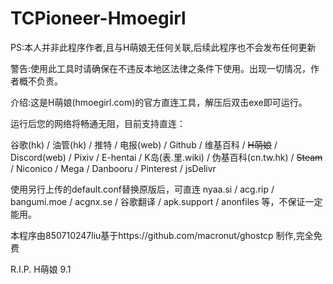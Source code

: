 # TCPioneer-Hmoegirl
PS:本人并非此程序作者,且与H萌娘无任何关联,后续此程序也不会发布任何更新

警告:使用此工具时请确保在不违反本地区法律之条件下使用。出现一切情况，作者概不负责。

介绍:这是H萌娘(hmoegirl.com)的官方直连工具，解压后双击exe即可运行。

运行后您的网络将畅通无阻，目前支持直连：

谷歌(hk) / 油管(hk) / 推特 / 电报(web) / Github / 维基百科 / ~~H萌娘~~ / Discord(web) / Pixiv / E-hentai / K岛(表.里.wiki) / 伪基百科(cn.tw.hk) / ~~Steam~~ / Niconico / Mega / Danbooru / Pinterest / jsDelivr

使用另行上传的default.conf替换原版后，可直连 nyaa.si / acg.rip / bangumi.moe / acgnx.se / 谷歌翻译 / apk.support / anonfiles 等，不保证一定能用。

本程序由850710247liu基于https://github.com/macronut/ghostcp 制作,完全免费

R.I.P. H萌娘 9.1
